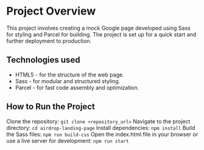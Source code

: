 # Project Overview
This project involves creating a mock Google page developed using Sass for styling and Parcel for building. The project is set up for a quick start and further deployment to production.

## Technologies used
- HTML5 - for the structure of the web page.
- Sass - for modular and structured styling.
- Parcel - for fast code assembly and optimization.

## How to Run the Project
Clone the repository:
`git clone <repository_url>`
Navigate to the project directory:
`cd airdrop-landing-page`
Install dependencies:
`npm install`
Build the Sass files:
`npm run build-css`
Open the index.html file in your browser or use a live server for development:
`npm run start`